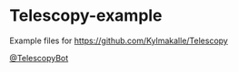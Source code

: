 # Telescopy-example
Example files for https://github.com/Kylmakalle/Telescopy

[@TelescopyBot](https://t.me/TelescopyBot)
